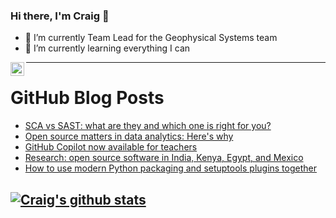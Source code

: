 ### Hi there, I'm Craig 👋

<!--
**CraigTeelFugro/CraigTeelFugro** is a ✨ _special_ ✨ repository because its `README.md` (this file) appears on your GitHub profile.

Here are some ideas to get you started:
-->

- 🔭 I’m currently Team Lead for the Geophysical Systems team
- 🌱 I’m currently learning everything I can

[<img align="left" alt="Craig Teel | LinkedIn" width="22px" src="https://cdn.jsdelivr.net/npm/simple-icons@v3/icons/linkedin.svg" />][linkedin]

---

# GitHub Blog Posts

<!-- BLOG-POST-LIST:START -->
- [SCA vs SAST: what are they and which one is right for you?](https://github.blog/2022-09-09-sca-vs-sast-what-are-they-and-which-one-is-right-for-you/)
- [Open source matters in data analytics: Here&#39;s why](https://opensource.com/article/22/9/open-source-data-analytics)
- [GitHub Copilot now available for teachers](https://github.blog/2022-09-08-github-copilot-now-available-for-teachers/)
- [Research: open source software in India, Kenya, Egypt, and Mexico](https://github.blog/2022-09-08-research-open-source-software-in-india-kenya-egypt-and-mexico/)
- [How to use modern Python packaging and setuptools plugins together](https://opensource.com/article/22/9/modern-python-packaging-setuptools-plugins)
<!-- BLOG-POST-LIST:END -->

## [![Craig's github stats](https://github-readme-stats.vercel.app/api?username=craigteelfugro)](https://github.com/anuraghazra/github-readme-stats)


[linkedin]: https://linkedin.com/in/craig-teel-b8786771
